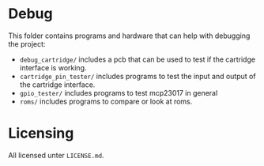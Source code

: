 # Debug

This folder contains programs and hardware that can help with debugging the project:
* `debug_cartridge/` includes a pcb that can be used to test if the cartridge interface is working.
* `cartridge_pin_tester/` includes programs to test the input and output of the cartridge interface.
* `gpio_tester/` includes programs to test mcp23017 in general
* `roms/` includes programs to compare or look at roms.

# Licensing

All licensed unter `LICENSE.md`.
